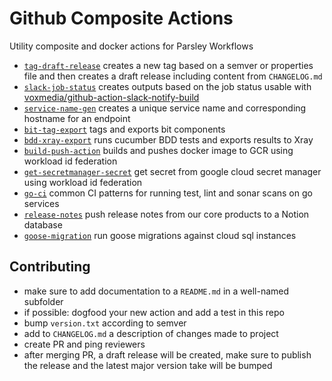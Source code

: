 # Github Composite Actions

Utility composite and docker actions for Parsley Workflows

- [`tag-draft-release`](./tag-draft-release/README.md) creates a new tag based on a semver or properties file and then creates a draft release including content from `CHANGELOG.md`
- [`slack-job-status`](./slack-job-status/README.md) creates outputs based on the job status usable with [voxmedia/github-action-slack-notify-build](https://github.com/voxmedia/github-action-slack-notify-build)
- [`service-name-gen`](./service-name-gen/README.md) creates a unique service name and corresponding hostname for an endpoint
- [`bit-tag-export`](./bit-tag-export/README.md) tags and exports bit components
- [`bdd-xray-export`](./bdd-xray-export/README.md) runs cucumber BDD tests and exports results to Xray
- [`build-push-action`](./build-push-action/README.md) builds and pushes docker image to GCR using workload id federation
- [`get-secretmanager-secret`](./get-secretmanager-secret/README.md) get secret from google cloud secret manager using workload id federation
- [`go-ci`](./go-ci/README.md) common CI patterns for running test, lint and sonar scans on go services
- [`release-notes`](./release-notes/README.md) push release notes from our core products to a Notion database
- [`goose-migration`](./goose-migration/README.md) run goose migrations against cloud sql instances

## Contributing

- make sure to add documentation to a `README.md` in a well-named subfolder
- if possible: dogfood your new action and add a test in this repo
- bump `version.txt` according to semver
- add to `CHANGELOG.md` a description of changes made to project
- create PR and ping reviewers
- after merging PR, a draft release will be created, make sure to publish the release and the latest major version take will be bumped
